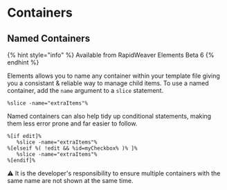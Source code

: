 # Containers

## Named Containers

{% hint style="info" %}
Available from RapidWeaver Elements Beta 6
{% endhint %}

Elements allows you to name any container within your template file giving you a consistant & reliable way to manage child items. To use a named container, add the `name` argument to a `slice` statement.

```
%slice -name="extraItems"%
```

Named containers can also help tidy up conditional statements, making them less error prone and far easier to follow.

```
%[if edit]%
   %slice -name="extraItems"%
%[elseif %( !edit && %id=myCheckbox% )% ]%
   %slice -name="extraItems"%
%[endif]%
```

⚠️ It is the developer's responsibility to ensure multiple containers with the same name are not shown at the same time.
